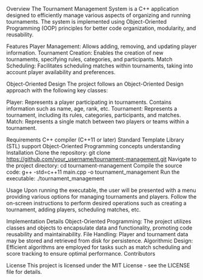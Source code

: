 Overview
The Tournament Management System is a C++ application designed to efficiently manage various aspects of organizing and running tournaments. The system is implemented using Object-Oriented Programming (OOP) principles for better code organization, modularity, and reusability.

Features
Player Management: Allows adding, removing, and updating player information.
Tournament Creation: Enables the creation of new tournaments, specifying rules, categories, and participants.
Match Scheduling: Facilitates scheduling matches within tournaments, taking into account player availability and preferences.

Object-Oriented Design
The project follows an Object-Oriented Design approach with the following key classes:

Player: Represents a player participating in tournaments. Contains information such as name, age, rank, etc.
Tournament: Represents a tournament, including its rules, categories, participants, and matches.
Match: Represents a single match between two players or teams within a tournament.

Requirements
C++ compiler (C++11 or later)
Standard Template Library (STL) support
Object-Oriented Programming concepts understanding
Installation
Clone the repository: git clone https://github.com/your_username/tournament-management.git
Navigate to the project directory: cd tournament-management
Compile the source code: g++ -std=c++11 main.cpp -o tournament_management
Run the executable: ./tournament_management

Usage
Upon running the executable, the user will be presented with a menu providing various options for managing tournaments and players.
Follow the on-screen instructions to perform desired operations such as creating a tournament, adding players, scheduling matches, etc.

Implementation Details
Object-Oriented Programming: The project utilizes classes and objects to encapsulate data and functionality, promoting code reusability and maintainability.
File Handling: Player and tournament data may be stored and retrieved from disk for persistence.
Algorithmic Design: Efficient algorithms are employed for tasks such as match scheduling and score tracking to ensure optimal performance.
Contributors

License
This project is licensed under the MIT License - see the LICENSE file for details.
